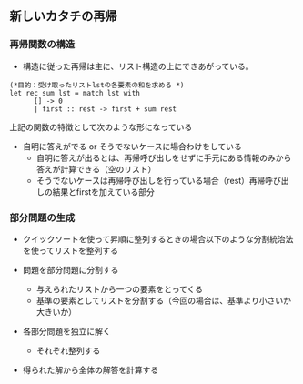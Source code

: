 ## 新しいカタチの再帰

### 再帰関数の構造

- 構造に従った再帰は主に、リスト構造の上にできあがっている。

```
(*目的：受け取ったリストlstの各要素の和を求める *)
let rec sum lst = match lst with
      [] -> 0
      | first :: rest -> first + sum rest

```
上記の関数の特徴として次のような形になっている
- 自明に答えがでる or そうでないケースに場合わけをしている
  - 自明に答えが出るとは、再帰呼び出しをせずに手元にある情報のみから答えが計算できる（空のリスト）
  - そうでないケースは再帰呼び出しを行っている場合（rest）再帰呼び出しの結果とfirstを加えている部分

### 部分問題の生成
- クイックソートを使って昇順に整列するときの場合以下のような分割統治法を使ってリストを整列する

- 問題を部分問題に分割する
  - 与えられたリストから一つの要素をとってくる
  - 基準の要素としてリストを分割する（今回の場合は、基準より小さいか大きいか）
- 各部分問題を独立に解く
  - それぞれ整列する
- 得られた解から全体の解答を計算する

